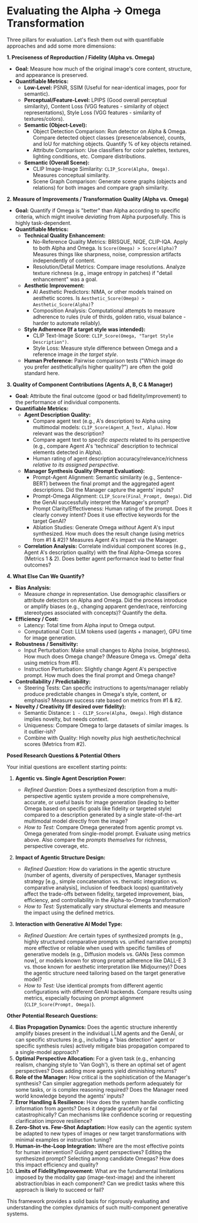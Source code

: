 # **Evaluating the Alpha -> Omega Transformation**

Three pillars for evaluation. Let's flesh them out with quantifiable approaches and add some more dimensions:

**1. Preciseness of Reproduction / Fidelity (Alpha vs. Omega)**

*   **Goal:** Measure how much of the original image's core content, structure, and appearance is preserved.
*   **Quantifiable Metrics:**
    *   **Low-Level:** PSNR, SSIM (Useful for near-identical images, poor for semantic).
    *   **Perceptual/Feature-Level:** LPIPS (Good overall perceptual similarity), Content Loss (VGG features - similarity of object representations), Style Loss (VGG features - similarity of textures/colors).
    *   **Semantic (Object-Level):**
        *   Object Detection Comparison: Run detector on Alpha & Omega. Compare detected object classes (presence/absence), counts, and IoU for matching objects. Quantify % of key objects retained.
        *   Attribute Comparison: Use classifiers for color palettes, textures, lighting conditions, etc. Compare distributions.
    *   **Semantic (Overall Scene):**
        *   CLIP Image-Image Similarity: `CLIP_Score(Alpha, Omega)`. Measures conceptual similarity.
        *   Scene Graph Comparison: Generate scene graphs (objects and relations) for both images and compare graph similarity.

**2. Measure of Improvements / Transformation Quality (Alpha vs. Omega)**

*   **Goal:** Quantify if Omega is "better" than Alpha according to specific criteria, which might involve *deviating* from Alpha purposefully. This is highly task-dependent.
*   **Quantifiable Metrics:**
    *   **Technical Quality Enhancement:**
        *   No-Reference Quality Metrics: BRISQUE, NIQE, CLIP-IQA. Apply to both Alpha and Omega. Is `Score(Omega) > Score(Alpha)`? Measures things like sharpness, noise, compression artifacts independently of content.
        *   Resolution/Detail Metrics: Compare image resolutions. Analyze texture richness (e.g., image entropy in patches) if "detail enhancement" was a goal.
    *   **Aesthetic Improvement:**
        *   AI Aesthetic Predictors: NIMA, or other models trained on aesthetic scores. Is `Aesthetic_Score(Omega) > Aesthetic_Score(Alpha)`?
        *   Composition Analysis: Computational attempts to measure adherence to rules (rule of thirds, golden ratio, visual balance - harder to automate reliably).
    *   **Style Adherence (If a target style was intended):**
        *   CLIP Text-Image Score: `CLIP_Score(Omega, "Target Style Description")`.
        *   Style Loss: Measure style difference between Omega and a reference image *in the target style*.
    *   **Human Preference:** Pairwise comparison tests ("Which image do you prefer aesthetically/is higher quality?") are often the gold standard here.

**3. Quality of Component Contributions (Agents A, B, C & Manager)**

*   **Goal:** Attribute the final outcome (good or bad fidelity/improvement) to the performance of individual components.
*   **Quantifiable Metrics:**
    *   **Agent Description Quality:**
        *   Compare agent text (e.g., A's description) to Alpha using multimodal models: `CLIP_Score(Agent_A_Text, Alpha)`. How relevant was the description?
        *   Compare agent text to *specific aspects* related to its perspective (e.g., compare Agent A's 'technical' description to technical elements detected in Alpha).
        *   Human rating of agent description accuracy/relevance/richness *relative to its assigned perspective*.
    *   **Manager Synthesis Quality (Prompt Evaluation):**
        *   Prompt-Agent Alignment: Semantic similarity (e.g., Sentence-BERT) between the final prompt and the aggregated agent descriptions. Did the Manager capture the agents' inputs?
        *   Prompt-Omega Alignment: `CLIP_Score(Final_Prompt, Omega)`. Did the GenAI successfully interpret the Manager's prompt?
        *   Prompt Clarity/Effectiveness: Human rating of the prompt. Does it clearly convey intent? Does it use effective keywords for the target GenAI?
        *   Ablation Studies: Generate Omega *without* Agent A's input synthesized. How much does the result change (using metrics from #1 & #2)? Measures Agent A's impact via the Manager.
    *   **Correlation Analysis:** Correlate individual component scores (e.g., Agent A's description quality) with the final Alpha-Omega scores (Metrics 1 & 2). Does better agent performance lead to better final outcomes?

**4. What Else Can We Quantify?**

*   **Bias Analysis:**
    *   Measure *change* in representation. Use demographic classifiers or attribute detectors on Alpha and Omega. Did the process introduce or amplify biases (e.g., changing apparent gender/race, reinforcing stereotypes associated with concepts)? Quantify the delta.
*   **Efficiency / Cost:**
    *   Latency: Total time from Alpha input to Omega output.
    *   Computational Cost: LLM tokens used (agents + manager), GPU time for image generation.
*   **Robustness / Sensitivity:**
    *   Input Perturbation: Make small changes to Alpha (noise, brightness). How much does Omega change? (Measure Omega vs. Omega' delta using metrics from #1).
    *   Instruction Perturbation: Slightly change Agent A's perspective prompt. How much does the final prompt and Omega change?
*   **Controllability / Predictability:**
    *   Steering Tests: Can specific instructions to agents/manager reliably produce predictable changes in Omega's style, content, or emphasis? Measure success rate based on metrics from #1 & #2.
*   **Novelty / Creativity (If desired over fidelity):**
    *   Semantic Distance: `1 - CLIP_Score(Alpha, Omega)`. High distance implies novelty, but needs context.
    *   Uniqueness: Compare Omega to large datasets of similar images. Is it outlier-ish?
    *   Combine with Quality: High novelty *plus* high aesthetic/technical scores (Metrics from #2).

**Posed Research Questions & Potential Others**

Your initial questions are excellent starting points:

1.  **Agentic vs. Single Agent Description Power:**
    *   *Refined Question:* Does a synthesized description from a multi-perspective agentic system provide a more comprehensive, accurate, or useful basis for image generation (leading to better Omega based on specific goals like fidelity or targeted style) compared to a description generated by a single state-of-the-art multimodal model directly from the image?
    *   *How to Test:* Compare Omega generated from agentic prompt vs. Omega generated from single-model prompt. Evaluate using metrics above. Also compare the *prompts themselves* for richness, perspective coverage, etc.

2.  **Impact of Agentic Structure Design:**
    *   *Refined Question:* How do variations in the agentic structure (number of agents, diversity of perspectives, Manager synthesis strategy [e.g., simple concatenation vs. thematic integration vs. comparative analysis], inclusion of feedback loops) quantitatively affect the trade-offs between fidelity, targeted improvement, bias, efficiency, and controllability in the Alpha-to-Omega transformation?
    *   *How to Test:* Systematically vary structural elements and measure the impact using the defined metrics.

3.  **Interaction with Generative AI Model Type:**
    *   *Refined Question:* Are certain types of synthesized prompts (e.g., highly structured comparative prompts vs. unified narrative prompts) more effective or reliable when used with specific families of generative models (e.g., Diffusion models vs. GANs [less common now], or models known for strong prompt adherence like DALL-E 3 vs. those known for aesthetic interpretation like Midjourney)? Does the agentic structure need tailoring based on the target generative model?
    *   *How to Test:* Use identical prompts from different agentic configurations with different GenAI backends. Compare results using metrics, especially focusing on prompt alignment (`CLIP_Score(Prompt, Omega)`).

**Other Potential Research Questions:**

4.  **Bias Propagation Dynamics:** Does the agentic structure inherently amplify biases present in the individual LLM agents and the GenAI, or can specific structures (e.g., including a "bias detection" agent or specific synthesis rules) actively mitigate bias propagation compared to a single-model approach?
5.  **Optimal Perspective Allocation:** For a given task (e.g., enhancing realism, changing style to 'Van Gogh'), is there an optimal set of agent perspectives? Does adding more agents yield diminishing returns?
6.  **Role of the Manager:** How critical is the sophistication of the Manager's synthesis? Can simpler aggregation methods perform adequately for some tasks, or is complex reasoning required? Does the Manager need world knowledge beyond the agents' inputs?
7.  **Error Handling & Resilience:** How does the system handle conflicting information from agents? Does it degrade gracefully or fail catastrophically? Can mechanisms like confidence scoring or requesting clarification improve resilience?
8.  **Zero-Shot vs. Few-Shot Adaptation:** How easily can the agentic system be adapted to new types of images or new target transformations with minimal examples or instruction tuning?
9.  **Human-in-the-Loop Integration:** Where are the most effective points for human intervention? Guiding agent perspectives? Editing the synthesized prompt? Selecting among candidate Omegas? How does this impact efficiency and quality?
10. **Limits of Fidelity/Improvement:** What are the fundamental limitations imposed by the modality gap (image-text-image) and the inherent abstraction/bias in each component? Can we predict tasks where this approach is likely to succeed or fail?

This framework provides a solid basis for rigorously evaluating and understanding the complex dynamics of such multi-component generative systems.